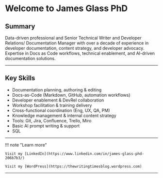 # Welcome to James Glass PhD

## Summary
Data-driven professional and Senior Technical Writer and Developer Relations/ Documentation Manager with over a decade of experience in developer documentation, content strategy, and developer advocacy. Expertise in Docs as Code workflows, technical enablement, and AI-driven documentation solutions.

---

## Key Skills
- Documentation planning, authoring & editing
- Docs-as-Code (Markdown, GitHub, automation workflows)
- Developer enablement & DevRel collaboration
- Workshop facilitation & training delivery
- Cross-functional coordination (Eng, UX, QA, PM)
- Knowledge management & internal content strategy
- Tools: Git, Jira, Confluence, Trello, Miro
- Basic AI prompt writing & support 
- SQL


---

!!! note "Learn more"

    Visit my [LinkedIn](https://www.linkedin.com/in/james-glass-phd-206b7b3/)
    
    Visit my [WordPress](https://thewritingtimesblog.wordpress.com)
---





